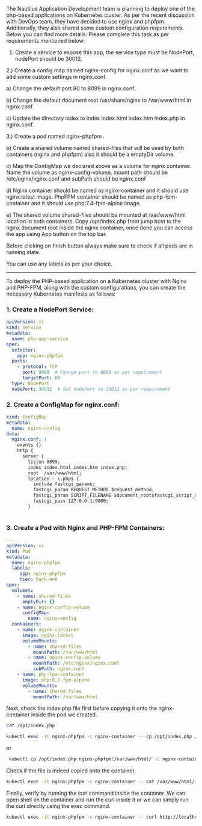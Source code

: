 The Nautilus Application Development team is planning to deploy one of the php-based applications on Kubernetes cluster. As per the recent discussion with DevOps team, they have decided to use nginx and phpfpm. Additionally, they also shared some custom configuration requirements. Below you can find more details. Please complete this task as per requirements mentioned below:



1) Create a service to expose this app, the service type must be NodePort, nodePort should be 30012.


2.) Create a config map named nginx-config for nginx.conf as we want to add some custom settings in nginx.conf.


a) Change the default port 80 to 8099 in nginx.conf.


b) Change the default document root /usr/share/nginx to /var/www/html in nginx.conf.


c) Update the directory index to index index.html index.htm index.php in nginx.conf.


3.) Create a pod named nginx-phpfpm .


b) Create a shared volume named shared-files that will be used by both containers (nginx and phpfpm) also it should be a emptyDir volume.


c) Map the ConfigMap we declared above as a volume for nginx container. Name the volume as nginx-config-volume, mount path should be /etc/nginx/nginx.conf and subPath should be nginx.conf


d) Nginx container should be named as nginx-container and it should use nginx:latest image. PhpFPM container should be named as php-fpm-container and it should use php:7.4-fpm-alpine image.


e) The shared volume shared-files should be mounted at /var/www/html location in both containers. Copy /opt/index.php from jump host to the nginx document root inside the nginx container, once done you can access the app using App button on the top bar.


Before clicking on finish button always make sure to check if all pods are in running state.


You can use any labels as per your choice.

-------


To deploy the PHP-based application on a Kubernetes cluster with Nginx and PHP-FPM, along with the custom configurations, you can create the necessary Kubernetes manifests as follows:

### 1. Create a NodePort Service:

```yaml
apiVersion: v1
kind: Service
metadata:
  name: php-app-service
spec:
  selector:
    app: nginx-phpfpm
  ports:
    - protocol: TCP
      port: 8099  # Change port to 8099 as per requirement
      targetPort: 80
  type: NodePort
  nodePort: 30012  # Set nodePort to 30012 as per requirement
```

### 2. Create a ConfigMap for nginx.conf:

```yaml
kind: ConfigMap
metadata:
  name: nginx-config
data:
  nginx.conf: |
    events {} 
    http {
      server {
        listen 8099;
        index index.html index.htm index.php;
        root  /var/www/html;
        location ~ \.php$ {
          include fastcgi_params;
          fastcgi_param REQUEST_METHOD $request_method;
          fastcgi_param SCRIPT_FILENAME $document_root$fastcgi_script_name;
          fastcgi_pass 127.0.0.1:9000;
        }
     
```

### 3. Create a Pod with Nginx and PHP-FPM Containers:

```yaml
---       
apiVersion: v1
kind: Pod
metadata:
  name: nginx-phpfpm
  labels:
     app: nginx-phpfpm
     tier: back-end
spec:
  volumes:
    - name: shared-files
      emptyDir: {}
    - name: nginx-config-volume
      configMap:
        name: nginx-config
  containers:
    - name: nginx-container
      image: nginx:latest
      volumeMounts:
        - name: shared-files
          mountPath: /var/www/html
        - name: nginx-config-volume
          mountPath: /etc/nginx/nginx.conf
          subPath: nginx.conf
    - name: php-fpm-container
      image: php:8.2-fpm-alpine
      volumeMounts:
        - name: shared-files
          mountPath: /var/www/html  
```
 Next, check the index.php file first before copying it onto the nginx-container inside the pod we created.

```bash
cat /opt/index.php  
```
```bash
kubectl exec -it nginx-phpfpm -c nginx-container -- cp /opt/index.php /var/www/html/ 
```
 or
 
```bash
 kubectl cp /opt/index.php nginx-phpfpm:/var/www/html/ -c nginx-container 
```
Check if the file is indeed copied onto the container.

```bash
kubectl exec -it nginx-phpfpm -c nginx-container -- cat /var/www/html/index.php
```
Finally, verify by running the curl command inside the container. We can open shell on the container and run the curl inside it or we can simply run the curl directly using the exec command.

```bash
kubectl exec -it nginx-phpfpm -c nginx-container -- curl http://localhost:8099
```
